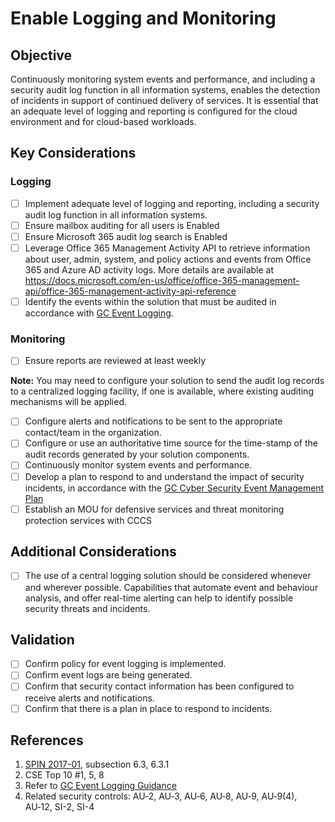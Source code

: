 # Enable Logging and Monitoring

## Objective

Continuously monitoring system events and performance, and including a security audit log function in all information systems, enables the detection of incidents in support of continued delivery of services. It is essential that an adequate level of logging and reporting is configured for the cloud environment and for cloud-based workloads.

## Key Considerations

### Logging

* [ ] Implement adequate level of logging and reporting, including a security audit log function in all information systems.
* [ ] Ensure mailbox auditing for all users is Enabled
* [ ] Ensure Microsoft 365 audit log search is Enabled
* [ ] Leverage Office 365 Management Activity API to retrieve information about user, admin, system, and policy actions and events from Office 365 and Azure AD activity logs. More details are available at <https://docs.microsoft.com/en-us/office/office-365-management-api/office-365-management-activity-api-reference>
* [ ] Identify the events within the solution that must be audited in accordance with [GC Event Logging](https://www.gcpedia.gc.ca/gcwiki/images/e/e3/GC_Event_Logging_Strategy.pdf).

### Monitoring

* [ ] Ensure reports are reviewed at least weekly

**Note:** You may need to configure your solution to send the audit log records to a centralized logging facility, if one is available, where existing auditing mechanisms will be applied.

* [ ] Configure alerts and notifications to be sent to the appropriate contact/team in the organization.
* [ ] Configure or use an authoritative time source for the time-stamp of the audit records generated by your solution components.
* [ ] Continuously monitor system events and performance.
* [ ] Develop a plan to respond to and understand the impact of security incidents, in accordance with the [GC Cyber Security Event Management Plan](https://www.canada.ca/en/treasury-board-secretariat/services/access-information-privacy/security-identity-management/government-canada-cyber-security-event-management-plan.html)
* [ ] Establish an MOU for defensive services and threat monitoring protection services with CCCS

## Additional Considerations

* [ ] The use of a central logging solution should be considered whenever and wherever possible. Capabilities that automate event and behaviour analysis, and offer real-time alerting can help to identify possible security threats and incidents.  

## Validation

* [ ] Confirm policy for event logging is implemented.
* [ ] Confirm event logs are being generated.
* [ ] Confirm that security contact information has been configured to receive alerts and notifications.
* [ ] Confirm that there is a plan in place to respond to incidents.

## References

1. [SPIN 2017-01](https://www.canada.ca/en/treasury-board-secretariat/services/access-information-privacy/security-identity-management/direction-secure-use-commercial-cloud-services-spin.html), subsection 6.3, 6.3.1
2. CSE Top 10 #1, 5, 8
3. Refer to [GC Event Logging Guidance](https://www.gcpedia.gc.ca/gcwiki/images/e/e3/GC_Event_Logging_Strategy.pdf)
4. Related security controls: AU‑2, AU‑3, AU‑6, AU‑8, AU‑9, AU‑9(4), AU‑12, SI-2, SI-4
